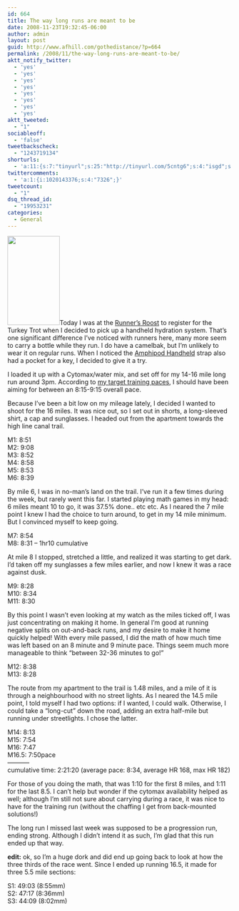 ```yaml
---
id: 664
title: The way long runs are meant to be
date: 2008-11-23T19:32:45-06:00
author: admin
layout: post
guid: http://www.afhill.com/gothedistance/?p=664
permalink: /2008/11/the-way-long-runs-are-meant-to-be/
aktt_notify_twitter:
  - 'yes'
  - 'yes'
  - 'yes'
  - 'yes'
  - 'yes'
  - 'yes'
  - 'yes'
  - 'yes'
aktt_tweeted:
  - "1"
sociableoff:
  - 'false'
tweetbackscheck:
  - "1243719134"
shorturls:
  - 'a:11:{s:7:"tinyurl";s:25:"http://tinyurl.com/5cntg6";s:4:"isgd";s:17:"http://is.gd/fjNn";s:5:"bitly";s:18:"http://bit.ly/6He0";s:5:"snipr";s:22:"http://snipr.com/9slom";s:5:"snurl";s:22:"http://snurl.com/9slom";s:7:"snipurl";s:24:"http://snipurl.com/9slom";s:4:"trim";s:17:"http://tr.im/4aw0";s:5:"adjix";s:207:"(10 Jan 2008 temporary restriction: API requires valid partnerID or partnerEmail key in request. Contact us if this affects you.) Invalid Adjix request. API documentation @ http://web.adjix.com/AdjixAPI.html";s:4:"advu";s:203:"(10 Jan 2008 temporary restriction: API requires valid partnerID or partnerEmail key in request. Contact us if this affects you.) Invalid Adjix request. API documentation @ http://web.ad.vu/AdjixAPI.html";s:4:"zima";s:19:"http://zi.ma/2a4b15";s:9:"permalink";s:78:"http://www.afhill.com/gothedistance/2008/11/the-way-long-runs-are-meant-to-be/";}'
twittercomments:
  - 'a:1:{i:1020143376;s:4:"7326";}'
tweetcount:
  - "1"
dsq_thread_id:
  - "19953231"
categories:
  - General
---
```

[<img src="http://www.afhill.com/gothedistance/wp-content/uploads/2008/11/380.gif" alt="" title="amphipod" width="117" height="200" class="alignright size-full wp-image-665" />](http://www.afhill.com/gothedistance/wp-content/uploads/2008/11/380.gif)Today I was at the [Runner&#8217;s Roost](http://www.runnersroost.com) to register for the Turkey Trot when I decided to pick up a handheld hydration system. That&#8217;s one significant difference I&#8217;ve noticed with runners here, many more seem to carry a bottle while they run. I do have a camelbak, but I&#8217;m unlikely to wear it on regular runs. When I noticed the [Amphipod Handheld](http://www.amphipod.com/380/380.html) strap also had a pocket for a key, I decided to give it a try. 

I loaded it up with a Cytomax/water mix, and set off for my 14-16 mile long run around 3pm. According to [my target training paces](http://www.afhill.com/gothedistance/2008/10/training-paces-2/), I should have been aiming for between an 8:15-9:15 overall pace. 

<!--more-->Because I&#8217;ve been a bit low on my mileage lately, I decided I wanted to shoot for the 16 miles. It was nice out, so I set out in shorts, a long-sleeved shirt, a cap and sunglasses. I headed out from the apartment towards the high line canal trail. 

M1: 8:51  
M2: 9:08  
M3: 8:52  
M4: 8:58  
M5: 8:53  
M6: 8:39

By mile 6, I was in no-man&#8217;s land on the trail. I&#8217;ve run it a few times during the week, but rarely went this far. I started playing math games in my head: 6 miles meant 10 to go, it was 37.5% done.. etc etc. As I neared the 7 mile point I knew I had the choice to turn around, to get in my 14 mile minimum. But I convinced myself to keep going. 

M7: 8:54  
M8: 8:31 &#8211; 1hr10 cumulative

At mile 8 I stopped, stretched a little, and realized it was starting to get dark. I&#8217;d taken off my sunglasses a few miles earlier, and now I knew it was a race against dusk. 

M9: 8:28  
M10: 8:34  
M11: 8:30

By this point I wasn&#8217;t even looking at my watch as the miles ticked off, I was just concentrating on making it home. In general I&#8217;m good at running negative splits on out-and-back runs, and my desire to make it home quickly helped! With every mile passed, I did the math of how much time was left based on an 8 minute and 9 minute pace. Things seem much more manageable to think &#8220;between 32-36 minutes to go!&#8221;

M12: 8:38  
M13: 8:28

The route from my apartment to the trail is 1.48 miles, and a mile of it is through a neighbourhood with no street lights. As I neared the 14.5 mile point, I told myself I had two options: if I wanted, I could walk. Otherwise, I could take a &#8220;long-cut&#8221; down the road, adding an extra half-mile but running under streetlights. I chose the latter.

M14: 8:13  
M15: 7:54  
M16: 7:47  
M16.5: 7:50pace  
&#8212;&#8212;&#8212;&#8211;  
cumulative time: 2:21:20 (average pace: 8:34, average HR 168, max HR 182)

For those of you doing the math, that was 1:10 for the first 8 miles, and 1:11 for the last 8.5. I can&#8217;t help but wonder if the cytomax availability helped as well; although I&#8217;m still not sure about carrying during a race, it was nice to have for the training run (without the chaffing I get from back-mounted solutions!)

The long run I missed last week was supposed to be a progression run, ending strong. Although I didn&#8217;t intend it as such, I&#8217;m glad that this run ended up that way. 

**edit:** ok, so I&#8217;m a huge dork and did end up going back to look at how the three thirds of the race went. Since I ended up running 16.5, it made for three 5.5 mile sections:

S1: 49:03 (8:55mm)  
S2: 47:17 (8:36mm)  
S3: 44:09 (8:02mm)